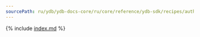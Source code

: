 ```yaml
---
sourcePath: ru/ydb/ydb-docs-core/ru/core/reference/ydb-sdk/recipes/auth/static.md
---
```


{% include [index.md](_includes/static.md) %}
